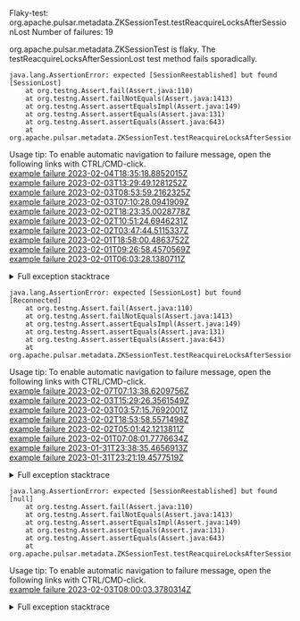         
Flaky-test: org.apache.pulsar.metadata.ZKSessionTest.testReacquireLocksAfterSessionLost
Number of failures: 19

org.apache.pulsar.metadata.ZKSessionTest is flaky. The testReacquireLocksAfterSessionLost test method fails sporadically.

```
java.lang.AssertionError: expected [SessionReestablished] but found [SessionLost]
	at org.testng.Assert.fail(Assert.java:110)
	at org.testng.Assert.failNotEquals(Assert.java:1413)
	at org.testng.Assert.assertEqualsImpl(Assert.java:149)
	at org.testng.Assert.assertEquals(Assert.java:131)
	at org.testng.Assert.assertEquals(Assert.java:643)
	at org.apache.pulsar.metadata.ZKSessionTest.testReacquireLocksAfterSessionLost(ZKSessionTest.java:133)
```

Usage tip: To enable automatic navigation to failure message, open the following links with CTRL/CMD-click.  
[example failure 2023-02-04T18:35:18.8852015Z](https://github.com/apache/pulsar/actions/runs/4092731997/jobs/7057712179#step:11:538)  
[example failure 2023-02-03T13:29:49.1281252Z](https://github.com/apache/pulsar/actions/runs/4084258077/jobs/7040958234#step:11:10480)  
[example failure 2023-02-03T08:53:59.2162325Z](https://github.com/apache/pulsar/actions/runs/4080607974/jobs/7036609920#step:11:540)  
[example failure 2023-02-03T07:10:28.0941909Z](https://github.com/apache/pulsar/actions/runs/4081522085/jobs/7035431186#step:11:519)  
[example failure 2023-02-02T18:23:35.0028778Z](https://github.com/apache/pulsar/actions/runs/4076880348/jobs/7025841245#step:11:10501)  
[example failure 2023-02-02T10:51:24.6946231Z](https://github.com/apache/pulsar/actions/runs/4073367805/jobs/7017478453#step:11:10471)  
[example failure 2023-02-02T03:47:44.5115337Z](https://github.com/apache/pulsar/actions/runs/4070796719/jobs/7012178986#step:11:519)  
[example failure 2023-02-01T18:58:00.4863752Z](https://github.com/apache/pulsar/actions/runs/4067388870/jobs/7004983176#step:11:10519)  
[example failure 2023-02-01T09:26:58.4570569Z](https://github.com/apache/pulsar/actions/runs/4062520688/jobs/6993847519#step:11:10508)  
[example failure 2023-02-01T06:03:28.1380711Z](https://github.com/apache/pulsar/actions/runs/4061212500/jobs/6991164455#step:11:551)  


<details>
<summary>Full exception stacktrace</summary>
<code><pre>
java.lang.AssertionError: expected [SessionReestablished] but found [SessionLost]
	at org.testng.Assert.fail(Assert.java:110)
	at org.testng.Assert.failNotEquals(Assert.java:1413)
	at org.testng.Assert.assertEqualsImpl(Assert.java:149)
	at org.testng.Assert.assertEquals(Assert.java:131)
	at org.testng.Assert.assertEquals(Assert.java:643)
	at org.apache.pulsar.metadata.ZKSessionTest.testReacquireLocksAfterSessionLost(ZKSessionTest.java:133)
	at java.base/jdk.internal.reflect.NativeMethodAccessorImpl.invoke0(Native Method)
	at java.base/jdk.internal.reflect.NativeMethodAccessorImpl.invoke(NativeMethodAccessorImpl.java:77)
	at java.base/jdk.internal.reflect.DelegatingMethodAccessorImpl.invoke(DelegatingMethodAccessorImpl.java:43)
	at java.base/java.lang.reflect.Method.invoke(Method.java:568)
	at org.testng.internal.invokers.MethodInvocationHelper.invokeMethod(MethodInvocationHelper.java:139)
	at org.testng.internal.invokers.InvokeMethodRunnable.runOne(InvokeMethodRunnable.java:47)
	at org.testng.internal.invokers.InvokeMethodRunnable.call(InvokeMethodRunnable.java:76)
	at org.testng.internal.invokers.InvokeMethodRunnable.call(InvokeMethodRunnable.java:11)
	at java.base/java.util.concurrent.FutureTask.run(FutureTask.java:264)
	at java.base/java.util.concurrent.ThreadPoolExecutor.runWorker(ThreadPoolExecutor.java:1136)
	at java.base/java.util.concurrent.ThreadPoolExecutor$Worker.run(ThreadPoolExecutor.java:635)
	at java.base/java.lang.Thread.run(Thread.java:833)

</pre></code>
</details>

```
java.lang.AssertionError: expected [SessionLost] but found [Reconnected]
	at org.testng.Assert.fail(Assert.java:110)
	at org.testng.Assert.failNotEquals(Assert.java:1413)
	at org.testng.Assert.assertEqualsImpl(Assert.java:149)
	at org.testng.Assert.assertEquals(Assert.java:131)
	at org.testng.Assert.assertEquals(Assert.java:643)
	at org.apache.pulsar.metadata.ZKSessionTest.testReacquireLocksAfterSessionLost(ZKSessionTest.java:128)
```

Usage tip: To enable automatic navigation to failure message, open the following links with CTRL/CMD-click.  
[example failure 2023-02-07T07:13:38.6209756Z](https://github.com/apache/pulsar/actions/runs/4111179596/jobs/7094821865#step:11:10443)  
[example failure 2023-02-03T15:29:26.3561549Z](https://github.com/apache/pulsar/actions/runs/4085189242/jobs/7043097955#step:11:10480)  
[example failure 2023-02-03T03:57:15.7692001Z](https://github.com/apache/pulsar/actions/runs/4080739802/jobs/7033639834#step:11:10501)  
[example failure 2023-02-02T18:53:58.5571498Z](https://github.com/apache/pulsar/actions/runs/4077347649/jobs/7026520131#step:11:540)  
[example failure 2023-02-02T05:01:42.1213811Z](https://github.com/apache/pulsar/actions/runs/4071192392/jobs/7012876151#step:11:10519)  
[example failure 2023-02-01T07:08:01.7776634Z](https://github.com/apache/pulsar/actions/runs/4061536044/jobs/6991799480#step:11:10479)  
[example failure 2023-01-31T23:38:35.4656913Z](https://github.com/apache/pulsar/actions/runs/4059057719/jobs/6986870270#step:11:10535)  
[example failure 2023-01-31T23:21:19.4577519Z](https://github.com/apache/pulsar/actions/runs/4058927942/jobs/6986633167#step:11:10515)  


<details>
<summary>Full exception stacktrace</summary>
<code><pre>
java.lang.AssertionError: expected [SessionLost] but found [Reconnected]
	at org.testng.Assert.fail(Assert.java:110)
	at org.testng.Assert.failNotEquals(Assert.java:1413)
	at org.testng.Assert.assertEqualsImpl(Assert.java:149)
	at org.testng.Assert.assertEquals(Assert.java:131)
	at org.testng.Assert.assertEquals(Assert.java:643)
	at org.apache.pulsar.metadata.ZKSessionTest.testReacquireLocksAfterSessionLost(ZKSessionTest.java:128)
	at java.base/jdk.internal.reflect.NativeMethodAccessorImpl.invoke0(Native Method)
	at java.base/jdk.internal.reflect.NativeMethodAccessorImpl.invoke(NativeMethodAccessorImpl.java:77)
	at java.base/jdk.internal.reflect.DelegatingMethodAccessorImpl.invoke(DelegatingMethodAccessorImpl.java:43)
	at java.base/java.lang.reflect.Method.invoke(Method.java:568)
	at org.testng.internal.invokers.MethodInvocationHelper.invokeMethod(MethodInvocationHelper.java:139)
	at org.testng.internal.invokers.InvokeMethodRunnable.runOne(InvokeMethodRunnable.java:47)
	at org.testng.internal.invokers.InvokeMethodRunnable.call(InvokeMethodRunnable.java:76)
	at org.testng.internal.invokers.InvokeMethodRunnable.call(InvokeMethodRunnable.java:11)
	at java.base/java.util.concurrent.FutureTask.run(FutureTask.java:264)
	at java.base/java.util.concurrent.ThreadPoolExecutor.runWorker(ThreadPoolExecutor.java:1136)
	at java.base/java.util.concurrent.ThreadPoolExecutor$Worker.run(ThreadPoolExecutor.java:635)
	at java.base/java.lang.Thread.run(Thread.java:833)

</pre></code>
</details>

```
java.lang.AssertionError: expected [SessionReestablished] but found [null]
	at org.testng.Assert.fail(Assert.java:110)
	at org.testng.Assert.failNotEquals(Assert.java:1413)
	at org.testng.Assert.assertEqualsImpl(Assert.java:149)
	at org.testng.Assert.assertEquals(Assert.java:131)
	at org.testng.Assert.assertEquals(Assert.java:643)
	at org.apache.pulsar.metadata.ZKSessionTest.testReacquireLocksAfterSessionLost(ZKSessionTest.java:133)
```

Usage tip: To enable automatic navigation to failure message, open the following links with CTRL/CMD-click.  
[example failure 2023-02-03T08:00:03.3780314Z](https://github.com/apache/pulsar/actions/runs/4081947710/jobs/7035964284#step:11:10495)  


<details>
<summary>Full exception stacktrace</summary>
<code><pre>
java.lang.AssertionError: expected [SessionReestablished] but found [null]
	at org.testng.Assert.fail(Assert.java:110)
	at org.testng.Assert.failNotEquals(Assert.java:1413)
	at org.testng.Assert.assertEqualsImpl(Assert.java:149)
	at org.testng.Assert.assertEquals(Assert.java:131)
	at org.testng.Assert.assertEquals(Assert.java:643)
	at org.apache.pulsar.metadata.ZKSessionTest.testReacquireLocksAfterSessionLost(ZKSessionTest.java:133)
	at java.base/jdk.internal.reflect.NativeMethodAccessorImpl.invoke0(Native Method)
	at java.base/jdk.internal.reflect.NativeMethodAccessorImpl.invoke(NativeMethodAccessorImpl.java:77)
	at java.base/jdk.internal.reflect.DelegatingMethodAccessorImpl.invoke(DelegatingMethodAccessorImpl.java:43)
	at java.base/java.lang.reflect.Method.invoke(Method.java:568)
	at org.testng.internal.invokers.MethodInvocationHelper.invokeMethod(MethodInvocationHelper.java:139)
	at org.testng.internal.invokers.InvokeMethodRunnable.runOne(InvokeMethodRunnable.java:47)
	at org.testng.internal.invokers.InvokeMethodRunnable.call(InvokeMethodRunnable.java:76)
	at org.testng.internal.invokers.InvokeMethodRunnable.call(InvokeMethodRunnable.java:11)
	at java.base/java.util.concurrent.FutureTask.run(FutureTask.java:264)
	at java.base/java.util.concurrent.ThreadPoolExecutor.runWorker(ThreadPoolExecutor.java:1136)
	at java.base/java.util.concurrent.ThreadPoolExecutor$Worker.run(ThreadPoolExecutor.java:635)
	at java.base/java.lang.Thread.run(Thread.java:833)

</pre></code>
</details>

